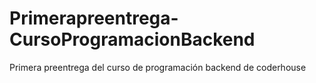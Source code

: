 # Primerapreentrega-CursoProgramacionBackend
Primera preentrega del curso de programación backend de coderhouse
